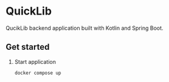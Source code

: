 # QuickLib

QucikLib backend application built with Kotlin and Spring Boot. 

## Get started

1. Start application

   ```bash
   docker compose up
   ```
